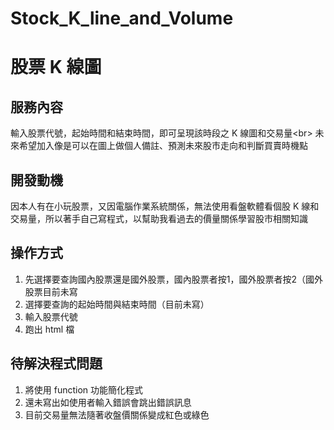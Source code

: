 # Stock_K_line_and_Volume
股票 K 線圖
====
服務內容
---
輸入股票代號，起始時間和結束時間，即可呈現該時段之 K 線圖和交易量\<br>
未來希望加入像是可以在圖上做個人備註、預測未來股市走向和判斷買賣時機點

開發動機
----
因本人有在小玩股票，又因電腦作業系統關係，無法使用看盤軟體看個股 K 線和交易量，所以著手自己寫程式，以幫助我看過去的價量關係學習股市相關知識

操作方式
----
1. 先選擇要查詢國內股票還是國外股票，國內股票者按1，國外股票者按2（國外股票目前未寫
2. 選擇要查詢的起始時間與結束時間（目前未寫）
3. 輸入股票代號
4. 跑出 html 檔

待解決程式問題
----
1. 將使用 function 功能簡化程式
2. 還未寫出如使用者輸入錯誤會跳出錯誤訊息
3. 目前交易量無法隨著收盤價關係變成紅色或綠色
